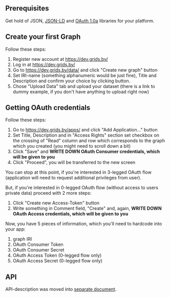 ## Prerequisites

Get hold of JSON, [JSON-LD](http://json-ld.org/) and [OAuth 1.0a](http://oauth.net/core/1.0a/) libraries for your platform.

## Create your first Graph

Follow these steps:

1. Register new account at https://dev.grids.by/
1. Log in at https://dev.grids.by/
1. Go to https://dev.grids.by/data/ and click "Create new graph" button
1. Set IRI-name (something alphanumeric would be just fine), Title and Description and confirm your choice by clicking button.
1. Chose "Upload Data" tab and upload your dataset (there is a link to dummy example, if you don't have anything to upload right now)

## Getting OAuth credentials

Follow these steps:

1. Go to https://dev.grids.by/apps/ and click "Add Application…" button
1. Set Title, Description and in "Access Rights" section set checkbox on the crossing of "Read" column and row which corresponds to the graph which you created (you might need to scroll down a bit)
1. Click "Save" and **WRITE DOWN OAuth Consumer credentials, which will be given to you**
1. Click "Proceed", you will be transferred to the new screen

You can stop at this point, if you're interested in 3-legged OAuth flow (application will need to request additional privileges from user).

But, if you're interested in 0-legged OAuth flow (without access to users private data) proceed with 2 more steps:

 1. Click "Create new Access-Token" button
 1. Write something in Comment field, "Create" and, again, **WRITE DOWN OAuth Access credentials, which will be given to you**

Now, you have 5 pieces of information, which you'll need to hardcode into your app:

1. graph IRI
2. OAuth Consumer Token
3. OAuth Consumer Secret
4. OAuth Access Token (0-legged flow only)
5. OAuth Access Secret (0-legged flow only)

## API

API-description was moved into [separate document](API.md).
